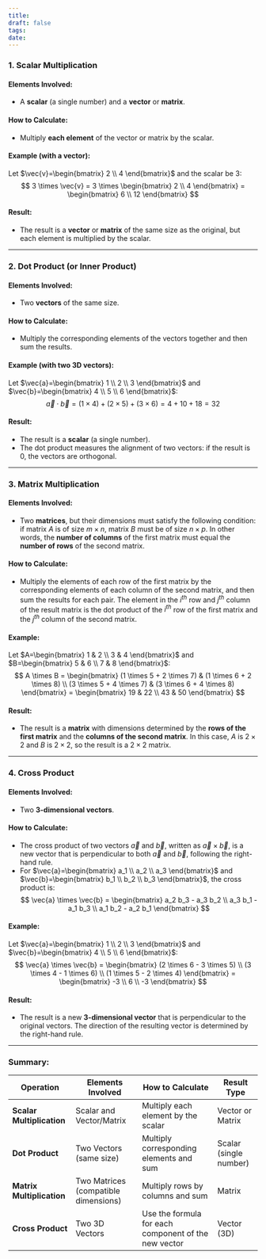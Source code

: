 ```yaml
---
title: 
draft: false
tags: 
date:
---
```

### 1. **Scalar Multiplication**

#### Elements Involved:
- A **scalar** (a single number) and a **vector** or **matrix**.

#### How to Calculate:
- Multiply **each element** of the vector or matrix by the scalar.

#### Example (with a vector):
Let $\vec{v}=\begin{bmatrix} 2 \\ 4 \end{bmatrix}$ and the scalar be $3$:
$$
3 \times \vec{v} = 3 \times \begin{bmatrix} 2 \\ 4 \end{bmatrix} = \begin{bmatrix} 6 \\ 12 \end{bmatrix}
$$

#### Result:
- The result is a **vector** or **matrix** of the same size as the original, but each element is multiplied by the scalar.

---

### 2. **Dot Product (or Inner Product)**

#### Elements Involved:
- Two **vectors** of the same size.

#### How to Calculate:
- Multiply the corresponding elements of the vectors together and then sum the results.

#### Example (with two 3D vectors):
Let $\vec{a}=\begin{bmatrix} 1 \\ 2 \\ 3 \end{bmatrix}$ and $\vec{b}=\begin{bmatrix} 4 \\ 5 \\ 6 \end{bmatrix}$:
$$
\vec{a} \cdot \vec{b} = (1 \times 4) + (2 \times 5) + (3 \times 6) = 4 + 10 + 18 = 32
$$

#### Result:
- The result is a **scalar** (a single number).
- The dot product measures the alignment of two vectors: if the result is 0, the vectors are orthogonal.

---

### 3. **Matrix Multiplication**

#### Elements Involved:
- Two **matrices**, but their dimensions must satisfy the following condition: if matrix $A$ is of size $m \times n$, matrix $B$ must be of size $n \times p$. In other words, the **number of columns** of the first matrix must equal the **number of rows** of the second matrix.

#### How to Calculate:
- Multiply the elements of each row of the first matrix by the corresponding elements of each column of the second matrix, and then sum the results for each pair. The element in the $i^{th}$ row and $j^{th}$ column of the result matrix is the dot product of the $i^{th}$ row of the first matrix and the $j^{th}$ column of the second matrix.

#### Example:
Let $A=\begin{bmatrix} 1 & 2 \\ 3 & 4 \end{bmatrix}$ and $B=\begin{bmatrix} 5 & 6 \\ 7 & 8 \end{bmatrix}$:
$$
A \times B = \begin{bmatrix} 
(1 \times 5 + 2 \times 7) & (1 \times 6 + 2 \times 8) \\
(3 \times 5 + 4 \times 7) & (3 \times 6 + 4 \times 8) 
\end{bmatrix}
= \begin{bmatrix} 
19 & 22 \\
43 & 50
\end{bmatrix}
$$

#### Result:
- The result is a **matrix** with dimensions determined by the **rows of the first matrix** and the **columns of the second matrix**. In this case, $A$ is $2 \times 2$ and $B$ is $2 \times 2$, so the result is a $2 \times 2$ matrix.

---

### 4. **Cross Product**

#### Elements Involved:
- Two **3-dimensional vectors**.

#### How to Calculate:
- The cross product of two vectors $\vec{a}$ and $\vec{b}$, written as $\vec{a} \times \vec{b}$, is a new vector that is perpendicular to both $\vec{a}$ and $\vec{b}$, following the right-hand rule.
- For $\vec{a}=\begin{bmatrix} a_1 \\ a_2 \\ a_3 \end{bmatrix}$ and $\vec{b}=\begin{bmatrix} b_1 \\ b_2 \\ b_3 \end{bmatrix}$, the cross product is:
$$
\vec{a} \times \vec{b} = \begin{bmatrix} 
a_2 b_3 - a_3 b_2 \\
a_3 b_1 - a_1 b_3 \\
a_1 b_2 - a_2 b_1
\end{bmatrix}
$$

#### Example:
Let $\vec{a}=\begin{bmatrix} 1 \\ 2 \\ 3 \end{bmatrix}$ and $\vec{b}=\begin{bmatrix} 4 \\ 5 \\ 6 \end{bmatrix}$:
$$
\vec{a} \times \vec{b} = \begin{bmatrix} 
(2 \times 6 - 3 \times 5) \\
(3 \times 4 - 1 \times 6) \\
(1 \times 5 - 2 \times 4)
\end{bmatrix}
= \begin{bmatrix} 
-3 \\
6 \\
-3
\end{bmatrix}
$$

#### Result:
- The result is a new **3-dimensional vector** that is perpendicular to the original vectors. The direction of the resulting vector is determined by the right-hand rule.

---

### Summary:

| Operation               | Elements Involved                      | How to Calculate                                        | Result Type            |
|-------------------------|----------------------------------------|--------------------------------------------------------|------------------------|
| **Scalar Multiplication**| Scalar and Vector/Matrix               | Multiply each element by the scalar                    | Vector or Matrix       |
| **Dot Product**          | Two Vectors (same size)                | Multiply corresponding elements and sum                | Scalar (single number) |
| **Matrix Multiplication**| Two Matrices (compatible dimensions)   | Multiply rows by columns and sum                       | Matrix                 |
| **Cross Product**        | Two 3D Vectors                        | Use the formula for each component of the new vector    | Vector (3D)            |


